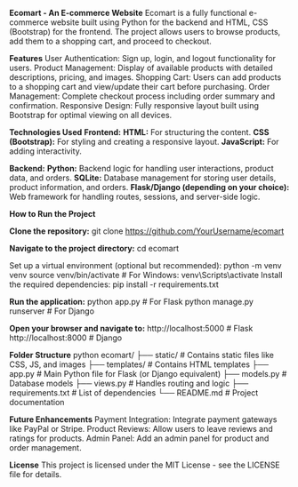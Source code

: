 **Ecomart - An E-commerce Website**
Ecomart is a fully functional e-commerce website built using Python for the backend and HTML, CSS (Bootstrap) for the frontend. The project allows users to browse products, add them to a shopping cart, and proceed to checkout.

**Features**
User Authentication: Sign up, login, and logout functionality for users.
Product Management: Display of available products with detailed descriptions, pricing, and images.
Shopping Cart: Users can add products to a shopping cart and view/update their cart before purchasing.
Order Management: Complete checkout process including order summary and confirmation.
Responsive Design: Fully responsive layout built using Bootstrap for optimal viewing on all devices.

**Technologies Used**
**Frontend:**
**HTML:** For structuring the content.
**CSS (Bootstrap):** For styling and creating a responsive layout.
**JavaScript:** For adding interactivity.

**Backend:**
**Python:** Backend logic for handling user interactions, product data, and orders.
**SQLite:** Database management for storing user details, product information, and orders.
**Flask/Django (depending on your choice):** Web framework for handling routes, sessions, and server-side logic.

**How to Run the Project**

**Clone the repository:**
git clone https://github.com/YourUsername/ecomart

**Navigate to the project directory:**
cd ecomart

Set up a virtual environment (optional but recommended):
python -m venv venv
source venv/bin/activate   # For Windows: venv\Scripts\activate
Install the required dependencies:
pip install -r requirements.txt

**Run the application:**
python app.py   # For Flask
python manage.py runserver   # For Django

**Open your browser and navigate to:**
http://localhost:5000   # Flask
http://localhost:8000   # Django

**Folder Structure**
python
ecomart/
├── static/               # Contains static files like CSS, JS, and images
├── templates/            # Contains HTML templates
├── app.py                # Main Python file for Flask (or Django equivalent)
├── models.py             # Database models
├── views.py              # Handles routing and logic
├── requirements.txt      # List of dependencies
└── README.md             # Project documentation

**Future Enhancements**
Payment Integration: Integrate payment gateways like PayPal or Stripe.
Product Reviews: Allow users to leave reviews and ratings for products.
Admin Panel: Add an admin panel for product and order management.

**License**
This project is licensed under the MIT License - see the LICENSE file for details.
